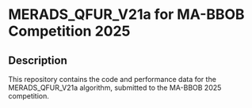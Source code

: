# MERADS_QFUR_V21a for MA-BBOB Competition 2025

## Description

This repository contains the code and performance data for the MERADS_QFUR_V21a algorithm, submitted to the MA-BBOB 2025 competition.
